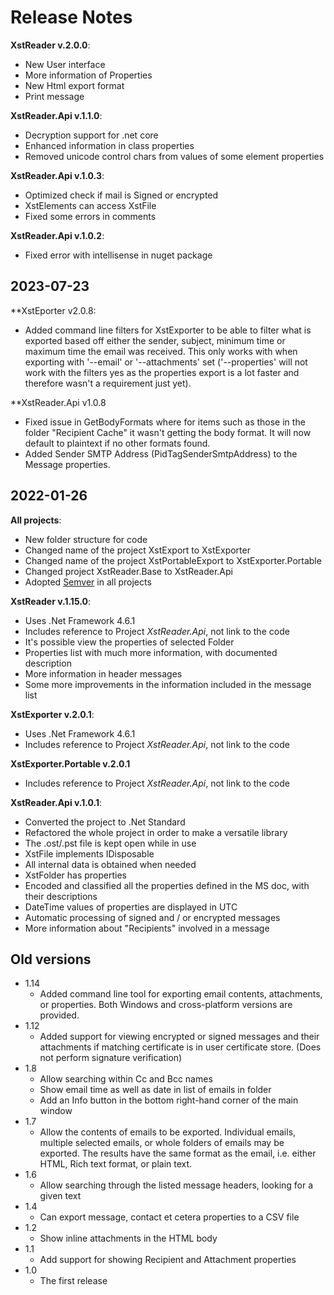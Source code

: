 # Release Notes
**XstReader v.2.0.0**:
* New User interface
* More information of Properties
* New Html export format
* Print message


**XstReader.Api v.1.1.0**:
* Decryption support for .net core
* Enhanced information in class properties
* Removed unicode control chars from values of some element properties 

**XstReader.Api v.1.0.3**:
* Optimized check if mail is Signed or encrypted
* XstElements can access XstFile
* Fixed some errors in comments

**XstReader.Api v.1.0.2**:
* Fixed error with intellisense in nuget package

## 2023-07-23
**XstEporter v2.0.8:
* Added command line filters for XstExporter to be able to filter what is exported based off either the sender, subject, minimum time or maximum time the email was received. This only works with when exporting with '--email' or '--attachments' set ('--properties' will not work with the filters yes as the properties export is a lot faster and therefore wasn't a requirement just yet).

**XstReader.Api v1.0.8
* Fixed issue in GetBodyFormats where for items such as those in the folder "Recipient Cache" it wasn't getting the body format. It will now default to plaintext if no other formats found.
* Added Sender SMTP Address (PidTagSenderSmtpAddress) to the Message properties.

## 2022-01-26
**All projects**:
* New folder structure for code
* Changed name of the project XstExport to XstExporter
* Changed name of the project XstPortableExport to XstExporter.Portable
* Changed project XstReader.Base to XstReader.Api
* Adopted [Semver](https://semver.org/) in all projects

**XstReader v.1.15.0**:
* Uses .Net Framework 4.6.1
* Includes reference to Project *XstReader.Api*, not link to the code
* It's possible view the properties of selected Folder
* Properties list with much more information, with documented description
* More information in header messages
* Some more improvements in the information included in the message list

**XstExporter v.2.0.1**:
* Uses .Net Framework 4.6.1
* Includes reference to Project *XstReader.Api*, not link to the code

**XstExporter.Portable v.2.0.1**
* Includes reference to Project *XstReader.Api*, not link to the code

**XstReader.Api v.1.0.1**:
* Converted the project to .Net Standard
* Refactored the whole project in order to make a versatile library
* The .ost/.pst file is kept open while in use
* XstFile implements IDisposable
* All internal data is obtained when needed
* XstFolder has properties
* Encoded and classified all the properties defined in the MS doc, with their descriptions
* DateTime values of properties are displayed in UTC
* Automatic processing of signed and / or encrypted messages
* More information about "Recipients" involved in a message

## Old versions

* 1.14
    * Added command line tool for exporting email contents, attachments, or properties. Both Windows and cross-platform versions are provided.
* 1.12
    * Added support for viewing encrypted or signed messages and their attachments if matching certificate is in user certificate store. (Does not perform signature verification)
* 1.8
    * Allow searching within Cc and Bcc names
    * Show email time as well as date in list of emails in folder
    * Add an Info button in the bottom right-hand corner of the main window
* 1.7
    * Allow the contents of emails to be exported. Individual emails, multiple selected emails, or whole folders of emails may be exported. The results have the same format as the email, i.e. either HTML, Rich text format, or plain text.  
* 1.6
    * Allow searching through the listed message headers, looking for a given text
* 1.4
    * Can export message, contact et cetera properties to a CSV file 
* 1.2
    * Show inline attachments in the HTML body 
* 1.1
    * Add support for showing Recipient and Attachment properties
* 1.0
    * The first release




